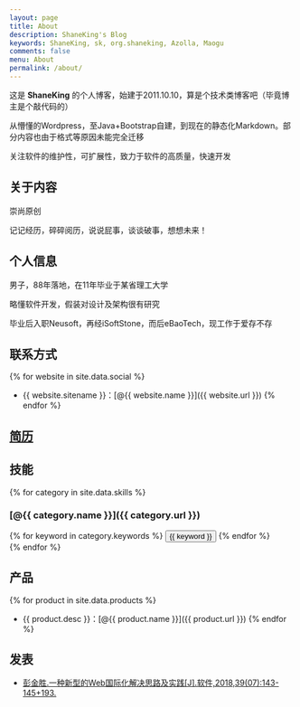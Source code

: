 ```yaml
---
layout: page
title: About
description: ShaneKing's Blog
keywords: ShaneKing, sk, org.shaneking, Azolla, Maogu
comments: false
menu: About
permalink: /about/
---
```


这是 **ShaneKing** 的个人博客，始建于2011.10.10，算是个技术类博客吧（毕竟博主是个敲代码的）

从懵懂的Wordpress，至Java+Bootstrap自建，到现在的静态化Markdown。部分内容也由于格式等原因未能完全迁移

关注软件的维护性，可扩展性，致力于软件的高质量，快速开发

## 关于内容
崇尚原创

记记经历，碎碎阅历，说说屁事，谈谈破事，想想未来！


## 个人信息
男子，88年落地，在11年毕业于某省理工大学

略懂软件开发，假装对设计及架构很有研究

毕业后入职Neusoft，再经iSoftStone，而后eBaoTech，现工作于爱存不存


## 联系方式
{% for website in site.data.social %}
* {{ website.sitename }}：[@{{ website.name }}]({{ website.url }})
{% endfor %}


## [简历](http://resume.qmail.com/sk/y6yYXbQSiDs)


## 技能
{% for category in site.data.skills %}
### [@{{ category.name }}]({{ category.url }})
<div class="btn-inline">
{% for keyword in category.keywords %}
<button class="btn btn-outline" type="button">{{ keyword }}</button>
{% endfor %}
</div>
{% endfor %}


## 产品
{% for product in site.data.products %}
* {{ product.desc }}：[@{{ product.name }}]({{ product.url }})
{% endfor %}


## 发表
- [彭金胜.一种新型的Web国际化解决思路及实践[J].软件,2018,39(07):143-145+193.](http://kns.cnki.net/KCMS/detail/detail.aspx?dbcode=CJFQ&dbname=CJFDLAST2018&filename=RJZZ201807030&v=MDM1MzlCTnlmUmRMRzRIOW5NcUk5R1pJUjhlWDFMdXhZUzdEaDFUM3FUcldNMUZyQ1VSTE9mWStkckZ5emhVYnI=)
